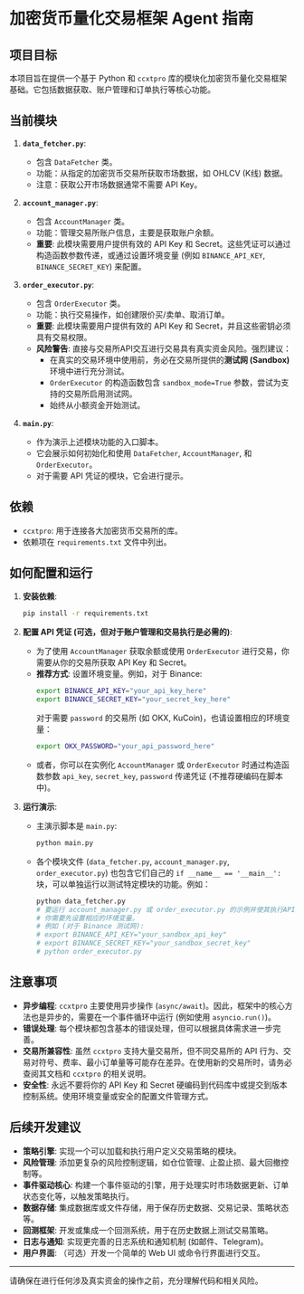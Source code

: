 # 加密货币量化交易框架 Agent 指南

## 项目目标

本项目旨在提供一个基于 Python 和 `ccxtpro` 库的模块化加密货币量化交易框架基础。它包括数据获取、账户管理和订单执行等核心功能。

## 当前模块

1.  **`data_fetcher.py`**:
    *   包含 `DataFetcher` 类。
    *   功能：从指定的加密货币交易所获取市场数据，如 OHLCV (K线) 数据。
    *   注意：获取公开市场数据通常不需要 API Key。

2.  **`account_manager.py`**:
    *   包含 `AccountManager` 类。
    *   功能：管理交易所账户信息，主要是获取账户余额。
    *   **重要**: 此模块需要用户提供有效的 API Key 和 Secret。这些凭证可以通过构造函数参数传递，或通过设置环境变量 (例如 `BINANCE_API_KEY`, `BINANCE_SECRET_KEY`) 来配置。

3.  **`order_executor.py`**:
    *   包含 `OrderExecutor` 类。
    *   功能：执行交易操作，如创建限价买/卖单、取消订单。
    *   **重要**: 此模块需要用户提供有效的 API Key 和 Secret，并且这些密钥必须具有交易权限。
    *   **风险警告**: 直接与交易所API交互进行交易具有真实资金风险。强烈建议：
        *   在真实的交易环境中使用前，务必在交易所提供的**测试网 (Sandbox)** 环境中进行充分测试。
        *   `OrderExecutor` 的构造函数包含 `sandbox_mode=True` 参数，尝试为支持的交易所启用测试网。
        *   始终从小额资金开始测试。

4.  **`main.py`**:
    *   作为演示上述模块功能的入口脚本。
    *   它会展示如何初始化和使用 `DataFetcher`, `AccountManager`, 和 `OrderExecutor`。
    *   对于需要 API 凭证的模块，它会进行提示。

## 依赖

*   `ccxtpro`: 用于连接各大加密货币交易所的库。
*   依赖项在 `requirements.txt` 文件中列出。

## 如何配置和运行

1.  **安装依赖**:
    ```bash
    pip install -r requirements.txt
    ```

2.  **配置 API 凭证 (可选，但对于账户管理和交易执行是必需的)**:
    *   为了使用 `AccountManager` 获取余额或使用 `OrderExecutor` 进行交易，你需要从你的交易所获取 API Key 和 Secret。
    *   **推荐方式**: 设置环境变量。例如，对于 Binance:
        ```bash
        export BINANCE_API_KEY="your_api_key_here"
        export BINANCE_SECRET_KEY="your_secret_key_here"
        ```
        对于需要 `password` 的交易所 (如 OKX, KuCoin)，也请设置相应的环境变量：
        ```bash
        export OKX_PASSWORD="your_api_password_here"
        ```
    *   或者，你可以在实例化 `AccountManager` 或 `OrderExecutor` 时通过构造函数参数 `api_key`, `secret_key`, `password` 传递凭证 (不推荐硬编码在脚本中)。

3.  **运行演示**:
    *   主演示脚本是 `main.py`:
        ```bash
        python main.py
        ```
    *   各个模块文件 (`data_fetcher.py`, `account_manager.py`, `order_executor.py`) 也包含它们自己的 `if __name__ == '__main__':` 块，可以单独运行以测试特定模块的功能。例如：
        ```bash
        python data_fetcher.py
        # 要运行 account_manager.py 或 order_executor.py 的示例并使其执行API调用，
        # 你需要先设置相应的环境变量。
        # 例如 (对于 Binance 测试网):
        # export BINANCE_API_KEY="your_sandbox_api_key"
        # export BINANCE_SECRET_KEY="your_sandbox_secret_key"
        # python order_executor.py
        ```

## 注意事项

*   **异步编程**: `ccxtpro` 主要使用异步操作 (`async/await`)。因此，框架中的核心方法也是异步的，需要在一个事件循环中运行 (例如使用 `asyncio.run()`)。
*   **错误处理**: 每个模块都包含基本的错误处理，但可以根据具体需求进一步完善。
*   **交易所兼容性**: 虽然 `ccxtpro` 支持大量交易所，但不同交易所的 API 行为、交易对符号、费率、最小订单量等可能存在差异。在使用新的交易所时，请务必查阅其文档和 `ccxtpro` 的相关说明。
*   **安全性**: 永远不要将你的 API Key 和 Secret 硬编码到代码库中或提交到版本控制系统。使用环境变量或安全的配置文件管理方式。

## 后续开发建议

*   **策略引擎**: 实现一个可以加载和执行用户定义交易策略的模块。
*   **风险管理**: 添加更复杂的风险控制逻辑，如仓位管理、止盈止损、最大回撤控制等。
*   **事件驱动核心**: 构建一个事件驱动的引擎，用于处理实时市场数据更新、订单状态变化等，以触发策略执行。
*   **数据存储**: 集成数据库或文件存储，用于保存历史数据、交易记录、策略状态等。
*   **回测框架**: 开发或集成一个回测系统，用于在历史数据上测试交易策略。
*   **日志与通知**: 实现更完善的日志系统和通知机制 (如邮件、Telegram)。
*   **用户界面**: （可选）开发一个简单的 Web UI 或命令行界面进行交互。

---

请确保在进行任何涉及真实资金的操作之前，充分理解代码和相关风险。
